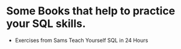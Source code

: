# Some Books that help to practice your SQL skills.

- Exercises from Sams Teach Yourself SQL in 24 Hours
